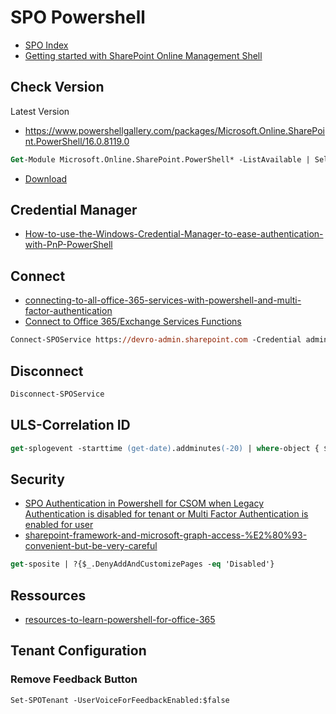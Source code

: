 # SPO Powershell

- [SPO Index](https://technet.microsoft.com/en-us/library/fp161364(v=office.15)#SharePoint)
- [Getting started with SharePoint Online Management Shell](https://docs.microsoft.com/en-us/powershell/sharepoint/sharepoint-online/connect-sharepoint-online?view=sharepoint-ps)

## Check Version

Latest Version
- https://www.powershellgallery.com/packages/Microsoft.Online.SharePoint.PowerShell/16.0.8119.0

```ps
Get-Module Microsoft.Online.SharePoint.PowerShell* -ListAvailable | Select-Object Name,Version | Sort-Object Version -Descending
```

- [Download](https://www.microsoft.com/en-us/download/details.aspx?id=35588)

## Credential Manager

- [How-to-use-the-Windows-Credential-Manager-to-ease-authentication-with-PnP-PowerShell](https://github.com/SharePoint/PnP-PowerShell/wiki/How-to-use-the-Windows-Credential-Manager-to-ease-authentication-with-PnP-PowerShell)

## Connect

- [connecting-to-all-office-365-services-with-powershell-and-multi-factor-authentication](https://absolute-sharepoint.com/2018/03/connecting-to-all-office-365-services-with-powershell-and-multi-factor-authentication.html)
- [Connect to Office 365/Exchange Services Functions](https://gallery.technet.microsoft.com/Connect-to-Office-53f6eb07)

```ps
Connect-SPOService https://devro-admin.sharepoint.com -Credential admin@devro.onmicrosoft.com
```

## Disconnect

```ps
Disconnect-SPOService
```

## ULS-Correlation ID

```ps
get-splogevent -starttime (get-date).addminutes(-20) | where-object { $_.correlation -eq "e434f79b-68bb-40d2-0000-03a47eae1bf9" } | fl message > c:\errors1.txt
```

## Security

- [SPO Authentication in Powershell for CSOM when Legacy Authentication is disabled for tenant or Multi Factor Authentication is enabled for user](https://blogs.technet.microsoft.com/sharepointdevelopersupport/2018/10/27/sharepoint-online-authentication-in-powershell-for-csom-when-legacy-authentication-is-disabled-for-tenant-or-multi-factor-authentication-is-enabled-for-user/)
- [sharepoint-framework-and-microsoft-graph-access-%E2%80%93-convenient-but-be-very-careful](http://www.wictorwilen.se/sharepoint-framework-and-microsoft-graph-access-%E2%80%93-convenient-but-be-very-careful)

```ps
get-sposite | ?{$_.DenyAddAndCustomizePages -eq 'Disabled'}
 ```

## Ressources

- [resources-to-learn-powershell-for-office-365](https://absolute-sharepoint.com/2018/03/resources-to-learn-powershell-for-office-365.html)

## Tenant Configuration

### Remove Feedback Button

```ps
Set-SPOTenant -UserVoiceForFeedbackEnabled:$false
```